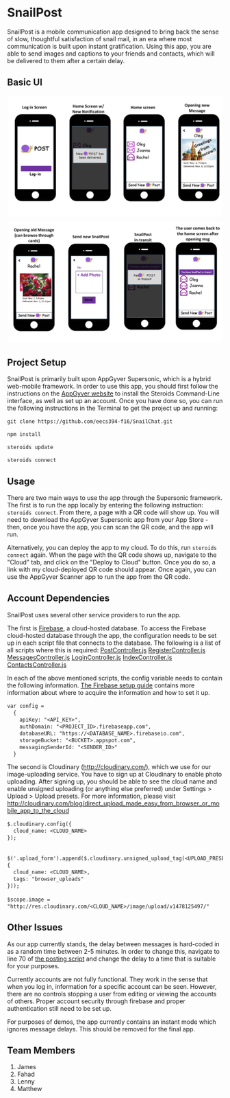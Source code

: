 # SnailPost

SnailPost is a mobile communication app designed to bring back the sense of slow, thoughtful satisfaction of snail mail, in an era where most communication is built upon instant gratification. Using this app, you are able to send images and captions to your friends and contacts, which will be delivered to them after a certain delay.

## Basic UI

![](https://github.com/mazhang2718/SnailChat/blob/master/Screen%20Shot%202017-07-16%20at%2012.31.30%20AM.png)

![](https://github.com/mazhang2718/SnailChat/blob/master/Screen%20Shot%202017-07-16%20at%2012.31.38%20AM.png)

## Project Setup

SnailPost is primarily built upon AppGyver Supersonic, which is a hybrid web-mobile framework. In order to use this app, you should first follow the instructions on the [AppGyver website](http://www.appgyver.io/steroids/getting_started) to install the Steroids Command-Line interface, as well as set up an account. Once you have done so, you can run the following instructions in the Terminal to get the project up and running:

```
git clone https://github.com/eecs394-f16/SnailChat.git
```

```
npm install
```

```
steroids update
```

```
steroids connect
```

## Usage

There are two main ways to use the app through the Supersonic framework. The first is to run the app locally by entering the following instruction: `steroids connect`. From there, a page with a QR code will show up. You will need to download the AppGyver Supersonic app from your App Store - then, once you have the app, you can scan the QR code, and the app will run.

Alternatively, you can deploy the app to my cloud. To do this, run `steroids connect` again. When the page with the QR code shows up, navigate to the "Cloud" tab, and click on the "Deploy to Cloud" button. Once you do so, a link with my cloud-deployed QR code should appear. Once again, you can use the AppGyver Scanner app to run the app from the QR code.

## Account Dependencies

SnailPost uses several other service providers to run the app.

The first is [Firebase](https://firebase.google.com/), a cloud-hosted database.
To access the Firebase cloud-hosted database through the app, the configuration needs to be set up in each script file that connects to the database. The following is a list of all scripts where this is required:
[PostController.js](https://github.com/eecs394-f16/SnailChat/blob/master/app/Feed/scripts/PostController.js)
[RegisterController.js](https://github.com/eecs394-f16/SnailChat/blob/master/app/Feed/scripts/RegisterController.js)
[MessagesController.js](https://github.com/eecs394-f16/SnailChat/blob/master/app/Feed/scripts/MessagesController.js)
[LoginController.js](https://github.com/eecs394-f16/SnailChat/blob/master/app/Feed/scripts/LoginController.js)
[IndexController.js](https://github.com/eecs394-f16/SnailChat/blob/master/app/Feed/scripts/IndexController.js)
[ContactsController.js](https://github.com/eecs394-f16/SnailChat/blob/master/app/Feed/scripts/ContactsController.js)

In each of the above mentioned scripts, the config variable needs to contain the following information. [The Firebase setup guide](https://firebase.google.com/docs/web/setup) contains more information about where to acquire the information and how to set it up.

```
var config =
  {
    apiKey: "<API_KEY>",
    authDomain: "<PROJECT_ID>.firebaseapp.com",
    databaseURL: "https://<DATABASE_NAME>.firebaseio.com",
    storageBucket: "<BUCKET>.appspot.com",
    messagingSenderId: "<SENDER_ID>"
  }
```

The second is Cloudinary (http://cloudinary.com/), which we use for our image-uploading service. You have to sign up at Cloudinary to enable photo uploading. After signing up, you should be able to see the cloud name and enable unsigned uploading (or anything else preferred) under Settings > Upload > Upload presets. For more information, please visit http://cloudinary.com/blog/direct_upload_made_easy_from_browser_or_mobile_app_to_the_cloud

```
$.cloudinary.config({
  cloud_name: <CLOUD_NAME>
});


$('.upload_form').append($.cloudinary.unsigned_upload_tag(<UPLOAD_PRESET_NAME>, {
  cloud_name: <CLOUD_NAME>,
  tags: "browser_uploads"
}));

$scope.image = "http://res.cloudinary.com/<CLOUD_NAME>/image/upload/v1478125497/"
```

<TODO add information about cloudinary>

## Other Issues

As our app currently stands, the delay between messages is hard-coded in as a random time between 2-5 minutes. In order to change this, navigate to line 70 of [the posting script](https://github.com/eecs394-f16/SnailChat/blob/master/app/Feed/scripts/PostController.js) and change the delay to a time that is suitable for your purposes.

Currently accounts are not fully functional. They work in the sense that when you log in, information for a specific account can be seen. However, there are no controls stopping a user from editing or viewing the accounts of others. Proper account security through firebase and proper authentication still need to be set up.

For purposes of demos, the app currently contains an instant mode which ignores message delays. This should be removed for the final app.

## Team Members

1. James
2. Fahad
3. Lenny
4. Matthew


